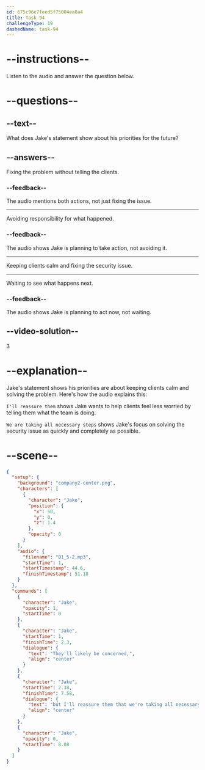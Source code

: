 ```yaml
---
id: 675c96e7feed5f75004ea8a4
title: Task 94
challengeType: 19
dashedName: task-94
---
```

<!-- (Audio) Jake: They'll likely be concerned, but I'll reassure them that we are taking all necessary steps to secure our systems. -->

# --instructions--

Listen to the audio and answer the question below.

# --questions--

## --text--

What does Jake's statement show about his priorities for the future?

## --answers--

Fixing the problem without telling the clients.

### --feedback--

The audio mentions both actions, not just fixing the issue.

---

Avoiding responsibility for what happened.

### --feedback--

The audio shows Jake is planning to take action, not avoiding it.

---

Keeping clients calm and fixing the security issue.

---

Waiting to see what happens next.

### --feedback--

The audio shows Jake is planning to act now, not waiting.

## --video-solution--

3

# --explanation--

Jake's statement shows his priorities are about keeping clients calm and solving the problem. Here's how the audio explains this:

`I'll reassure them` shows Jake wants to help clients feel less worried by telling them what the team is doing.  

`We are taking all necessary steps` shows Jake's focus on solving the security issue as quickly and completely as possible.  

# --scene--

```json
{
  "setup": {
    "background": "company2-center.png",
    "characters": [
      {
        "character": "Jake",
        "position": {
          "x": 50,
          "y": 0,
          "z": 1.4
        },
        "opacity": 0
      }
    ],
    "audio": {
      "filename": "B1_5-2.mp3",
      "startTime": 1,
      "startTimestamp": 44.6,
      "finishTimestamp": 51.18
    }
  },
  "commands": [
    {
      "character": "Jake",
      "opacity": 1,
      "startTime": 0
    },
    {
      "character": "Jake",
      "startTime": 1,
      "finishTime": 2.3,
      "dialogue": {
        "text": "They'll likely be concerned,",
        "align": "center"
      }
    },
    {
      "character": "Jake",
      "startTime": 2.38,
      "finishTime": 7.58,
      "dialogue": {
        "text": "but I'll reassure them that we're taking all necessary steps to secure our systems.",
        "align": "center"
      }
    },
    {
      "character": "Jake",
      "opacity": 0,
      "startTime": 8.08
    }
  ]
}
```
